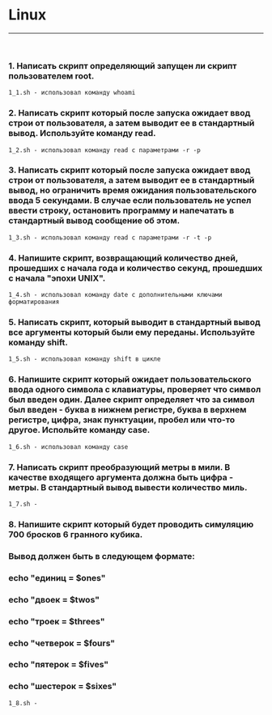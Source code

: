 # Linux
_______
&nbsp;
### 1. Написать скрипт определяющий запущен ли скрипт пользователем root.
    1_1.sh - использовал команду whoami
### 2. Написать скрипт который после запуска ожидает ввод строи от пользователя, а затем выводит ее в стандартный вывод. Используйте команду read.
    1_2.sh - использовал команду read с параметрами -r -p
### 3. Написать скрипт который после запуска ожидает ввод строи от пользователя, а затем выводит ее в стандартный вывод, но ограничить время ожидания пользовательского ввода 5 секундами. В случае если пользователь не успел ввести строку, остановить программу и напечатать в стандартный вывод сообщение об этом.
    1_3.sh - использовал команду read c параметрами -r -t -p
### 4. Напишите скрипт, возвращающий количество дней, прошедших с начала года и количество секунд, прошедших с начала "эпохи UNIX".
    1_4.sh - использовал команду date с дополнительными ключами форматирования
### 5. Написать скрипт, который выводит в стандартный вывод все аргументы который были ему переданы. Используйте команду shift.
    1_5.sh - использовал команду shift в цикле
### 6. Напишите скрипт который ожидает пользовательского ввода одного символа с клавиатуры, проверяет что символ был введен один. Далее скрипт определяет что за символ был введен - буква в нижнем регистре, буква в верхнем регистре, цифра, знак пунктуации, пробел или что-то другое. Испольйте команду case.
    1_6.sh - использовал команду case
### 7. Написать скрипт преобразующий метры в мили. В качестве входящего аргумента должна быть цифра - метры. В стандартный вывод вывести количество миль.
    1_7.sh - 
### 8. Напишите скрипт который будет проводить симуляцию 700 бросков 6 гранного кубика.
### Вывод должен быть в следующем формате:
###    echo "единиц   =   $ones"
###    echo "двоек    =   $twos"
###    echo "троек    =   $threes"
###    echo "четверок =   $fours"
###    echo "пятерок  =   $fives"
###    echo "шестерок =   $sixes"
    1_8.sh - 
